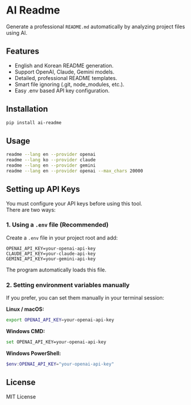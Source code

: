 # AI Readme

Generate a professional `README.md` automatically by analyzing project files using AI.

## Features

- English and Korean README generation.
- Support OpenAI, Claude, Gemini models.
- Detailed, professional README templates.
- Smart file ignoring (.git, node_modules, etc.).
- Easy .env based API key configuration.

## Installation

```bash
pip install ai-readme
```

## Usage

```bash
readme --lang en --provider openai
readme --lang ko --provider claude
readme --lang en --provider gemini
readme --lang en --provider openai --max_chars 20000
```

## Setting up API Keys

You must configure your API keys before using this tool.  
There are two ways:

### 1. Using a `.env` file (Recommended)

Create a `.env` file in your project root and add:

```
OPENAI_API_KEY=your-openai-api-key
CLAUDE_API_KEY=your-claude-api-key
GEMINI_API_KEY=your-gemini-api-key
```

The program automatically loads this file.

### 2. Setting environment variables manually

If you prefer, you can set them manually in your terminal session:

**Linux / macOS:**
```bash
export OPENAI_API_KEY=your-openai-api-key
```

**Windows CMD:**
```bash
set OPENAI_API_KEY=your-openai-api-key
```

**Windows PowerShell:**
```powershell
$env:OPENAI_API_KEY="your-openai-api-key"
```

## License

MIT License